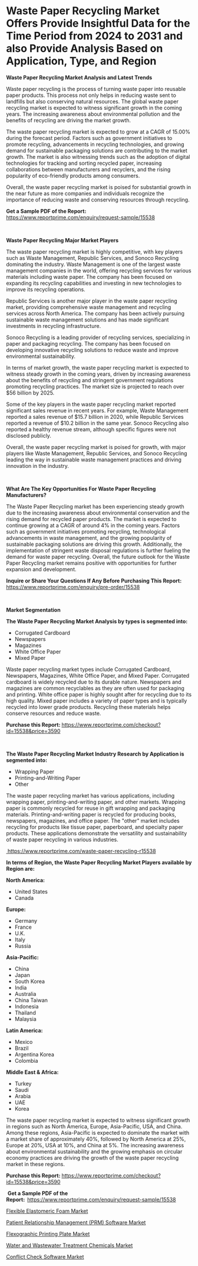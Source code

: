 <p><h1>Waste Paper Recycling Market Offers Provide Insightful Data for the Time Period from 2024 to 2031 and also Provide Analysis Based on Application, Type, and Region</h1></p><p><strong>Waste Paper Recycling Market Analysis and Latest Trends</strong></p>
<p><p>Waste paper recycling is the process of turning waste paper into reusable paper products. This process not only helps in reducing waste sent to landfills but also conserving natural resources. The global waste paper recycling market is expected to witness significant growth in the coming years. The increasing awareness about environmental pollution and the benefits of recycling are driving the market growth.</p><p>The waste paper recycling market is expected to grow at a CAGR of 15.00% during the forecast period. Factors such as government initiatives to promote recycling, advancements in recycling technologies, and growing demand for sustainable packaging solutions are contributing to the market growth. The market is also witnessing trends such as the adoption of digital technologies for tracking and sorting recycled paper, increasing collaborations between manufacturers and recyclers, and the rising popularity of eco-friendly products among consumers.</p><p>Overall, the waste paper recycling market is poised for substantial growth in the near future as more companies and individuals recognize the importance of reducing waste and conserving resources through recycling.</p></p>
<p><strong>Get a Sample PDF of the Report:&nbsp;</strong> <a href="https://www.reportprime.com/enquiry/request-sample/15538">https://www.reportprime.com/enquiry/request-sample/15538</a></p>
<p>&nbsp;</p>
<p><strong>Waste Paper Recycling Major Market Players</strong></p>
<p><p>The waste paper recycling market is highly competitive, with key players such as Waste Management, Republic Services, and Sonoco Recycling dominating the industry. Waste Management is one of the largest waste management companies in the world, offering recycling services for various materials including waste paper. The company has been focused on expanding its recycling capabilities and investing in new technologies to improve its recycling operations.</p><p>Republic Services is another major player in the waste paper recycling market, providing comprehensive waste management and recycling services across North America. The company has been actively pursuing sustainable waste management solutions and has made significant investments in recycling infrastructure.</p><p>Sonoco Recycling is a leading provider of recycling services, specializing in paper and packaging recycling. The company has been focused on developing innovative recycling solutions to reduce waste and improve environmental sustainability.</p><p>In terms of market growth, the waste paper recycling market is expected to witness steady growth in the coming years, driven by increasing awareness about the benefits of recycling and stringent government regulations promoting recycling practices. The market size is projected to reach over $56 billion by 2025.</p><p>Some of the key players in the waste paper recycling market reported significant sales revenue in recent years. For example, Waste Management reported a sales revenue of $15.7 billion in 2020, while Republic Services reported a revenue of $10.2 billion in the same year. Sonoco Recycling also reported a healthy revenue stream, although specific figures were not disclosed publicly.</p><p>Overall, the waste paper recycling market is poised for growth, with major players like Waste Management, Republic Services, and Sonoco Recycling leading the way in sustainable waste management practices and driving innovation in the industry.</p></p>
<p>&nbsp;</p>
<p><strong>What Are The Key Opportunities For Waste Paper Recycling Manufacturers?</strong></p>
<p><p>The Waste Paper Recycling market has been experiencing steady growth due to the increasing awareness about environmental conservation and the rising demand for recycled paper products. The market is expected to continue growing at a CAGR of around 4% in the coming years. Factors such as government initiatives promoting recycling, technological advancements in waste management, and the growing popularity of sustainable packaging solutions are driving this growth. Additionally, the implementation of stringent waste disposal regulations is further fueling the demand for waste paper recycling. Overall, the future outlook for the Waste Paper Recycling market remains positive with opportunities for further expansion and development.</p></p>
<p><strong>Inquire or Share Your Questions If Any Before Purchasing This Report:</strong> <a href="https://www.reportprime.com/enquiry/pre-order/15538">https://www.reportprime.com/enquiry/pre-order/15538</a></p>
<p>&nbsp;</p>
<p><strong>Market Segmentation</strong></p>
<p><strong>The Waste Paper Recycling Market Analysis by types is segmented into:</strong></p>
<p><ul><li>Corrugated Cardboard</li><li>Newspapers</li><li>Magazines</li><li>White Office Paper</li><li>Mixed Paper</li></ul></p>
<p><p>Waste paper recycling market types include Corrugated Cardboard, Newspapers, Magazines, White Office Paper, and Mixed Paper. Corrugated cardboard is widely recycled due to its durable nature. Newspapers and magazines are common recyclables as they are often used for packaging and printing. White office paper is highly sought after for recycling due to its high quality. Mixed paper includes a variety of paper types and is typically recycled into lower grade products. Recycling these materials helps conserve resources and reduce waste.</p></p>
<p><strong>Purchase this Report:&nbsp;</strong><a href="https://www.reportprime.com/checkout?id=15538&price=3590">https://www.reportprime.com/checkout?id=15538&price=3590</a></p>
<p>&nbsp;</p>
<p><strong>The Waste Paper Recycling Market Industry Research by Application is segmented into:</strong></p>
<p><ul><li>Wrapping Paper</li><li>Printing-and-Writing Paper</li><li>Other</li></ul></p>
<p><p>The waste paper recycling market has various applications, including wrapping paper, printing-and-writing paper, and other markets. Wrapping paper is commonly recycled for reuse in gift wrapping and packaging materials. Printing-and-writing paper is recycled for producing books, newspapers, magazines, and office paper. The "other" market includes recycling for products like tissue paper, paperboard, and specialty paper products. These applications demonstrate the versatility and sustainability of waste paper recycling in various industries.</p></p>
<p><a href="https://www.reportprime.com/waste-paper-recycling-r15538">&nbsp;https://www.reportprime.com/waste-paper-recycling-r15538</a></p>
<p><strong>In terms of Region, the Waste Paper Recycling Market Players available by Region are:</strong></p>
<p>
    <p> <strong> North America: </strong>
        <ul>
            <li>United States</li>
            <li>Canada</li>
        </ul>
        </p> 
    <p> <strong> Europe: </strong>
        <ul>
            <li>Germany</li>
            <li>France</li>
            <li>U.K.</li>
            <li>Italy</li>
            <li>Russia</li>
        </ul>
        </p> 
    <p> <strong> Asia-Pacific: </strong>
        <ul>
            <li>China</li>
            <li>Japan</li>
            <li>South Korea</li>
            <li>India</li>
            <li>Australia</li>
            <li>China Taiwan</li>
            <li>Indonesia</li>
            <li>Thailand</li>
            <li>Malaysia</li>
        </ul>
        </p> 
    <p> <strong> Latin America: </strong>
        <ul>
            <li>Mexico</li>
            <li>Brazil</li>
            <li>Argentina Korea</li>
            <li>Colombia</li>
        </ul>
        </p> 
    <p> <strong> Middle East & Africa: </strong>
        <ul>
            <li>Turkey</li>
            <li>Saudi</li>
            <li>Arabia</li>
            <li>UAE</li>
            <li>Korea</li>
        </ul>
    </p>
    </p>
<p><p>The waste paper recycling market is expected to witness significant growth in regions such as North America, Europe, Asia-Pacific, USA, and China. Among these regions, Asia-Pacific is expected to dominate the market with a market share of approximately 40%, followed by North America at 25%, Europe at 20%, USA at 10%, and China at 5%. The increasing awareness about environmental sustainability and the growing emphasis on circular economy practices are driving the growth of the waste paper recycling market in these regions.</p></p>
<p><strong>Purchase this Report: </strong><a href="https://www.reportprime.com/checkout?id=15538&price=3590">https://www.reportprime.com/checkout?id=15538&price=3590</a></p>
<p>&nbsp;<strong>Get a Sample PDF of the Report:&nbsp;&nbsp;</strong><a href="https://www.reportprime.com/enquiry/request-sample/15538">https://www.reportprime.com/enquiry/request-sample/15538</a></p>
<p><strong></strong></p>
<p><p><a href="https://issuu.com/reportprime-2/docs/flexible-elastomeric-foam-market-size-2030.pptx">Flexible Elastomeric Foam Market</a></p><p><a href="https://www.linkedin.com/pulse/patient-relationship-management-prm-software-market-provides-opedf?trackingId=uyPv8LzPYvFgViAUhSWPcQ%3D%3D">Patient Relationship Management (PRM) Software Market</a></p><p><a href="https://issuu.com/reportprime-2/docs/flexographic-printing-plate-market-size-2030.pptx">Flexographic Printing Plate Market</a></p><p><a href="https://github.com/kosella/Market-Research-Report-List-2/blob/main/water-and-wastewater-treatment-chemicals-market.md">Water and Wastewater Treatment Chemicals Market</a></p><p><a href="https://www.linkedin.com/pulse/conflict-check-software-market-goal-estimating-size-future-growth-0uzkf?trackingId=KGF1%2BwGlfInk43OHVd%2FcHQ%3D%3D">Conflict Check Software Market</a></p></p>
